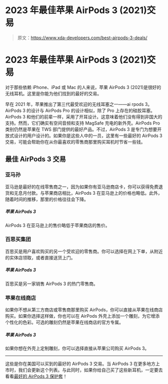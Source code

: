 # 2023 年最佳苹果 AirPods 3 (2021)交易

> 原文：<https://www.xda-developers.com/best-airpods-3-deals/>

# 2023 年最佳苹果 AirPods 3 (2021)交易

对于那些依赖 iPhone、iPad 或 Mac 的人来说，苹果 AirPods 3 (2021)是很好的无线耳机。这里是你能为他们找到的最好的交易。

早在 2021 年，苹果推出了第三代最受欢迎的无线耳塞之一——ai rpods 3。AirPods 3 的设计与 AirPods Pro 的设计相似，除了 Pro 上存在的硅胶耳塞。AirPods 3 和他们的前辈一样，采用了开耳设计。这意味着他们没有得到非国大的支持。然而，它们确实有空间音频和支持 MagSafe 充电的新外壳。AirPods Pro 类别仍然是苹果在 TWS 部门提供的最好产品。不过，AirPods 3 是专门为想要开放式设计的用户设计的。如果你是这些人中的一员，这里有一些最好的 AirPods 3 交易，可能会帮助你在从你最喜欢的零售商那里购买耳机时节省一些钱。

## 最佳 AirPods 3 交易

### 亚马孙

亚马逊是最好的在线零售商之一，因为如果你有亚马逊商店卡，你可以获得免费退货和无息月付款。与苹果商店相比，AirPods 3 在亚马逊上的价格也略低。此外，随着时间的推移，那里的价格往往会下降。

##### 苹果 AirPods 3

AirPods 3 在亚马逊上的售价略低于苹果商店的售价。

### 百思买集团

百思买是用户喜欢购买的另一个受欢迎的零售商。你可以选择在网上下单，从附近的实体店领取，或者直接送货上门。

##### 苹果 AirPods 3

百思买是另一家销售 AirPods 3 的热门零售商。

### 苹果在线商店

如果你不想从第三方商店或零售商那里购买 AirPods，你可以直接从苹果在线商店购买。如果你选择这样做，你也可以在 AirPods 外壳上添加一个雕刻，为它增添个性化的色彩。可选的雕刻仍然是苹果在线商店的官方专属。

##### 苹果 AirPods 3

如果你想在外壳上定制雕刻，你可以选择直接从苹果公司购买 AirPods 3。

* * *

这些是你在美国可以买到的最好的 AirPods 3 交易。当 AirPods 3 在更多地方上市时，我们会更新这个列表。与此同时，如果你给自己买了这些新耳机，一定要去看看[最好的 AirPods 3 保护套](https://www.xda-developers.com/best-airpods-3-cases/)！